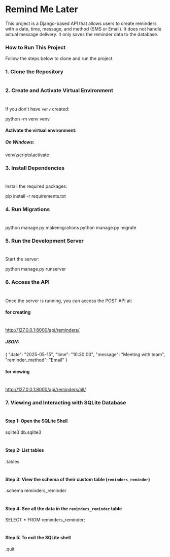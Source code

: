 # Remind Me Later

This project is a Django-based API that allows users to create reminders with a date, time, message, and method (SMS or Email). It does not handle actual message delivery. It only saves the reminder data to the database.


### How to Run This Project

Follow the steps below to clone and run the project.

### 1. Clone the Repository
#
### 2. Create and Activate Virtual Environment
#

If you don't have `venv` created:

python -m venv venv

#### Activate the virtual environment:
##### On Windows:
venv\scripts\activate

### 3. Install Dependencies
#
Install the required packages:

pip install -r requirements.txt

### 4. Run Migrations
#
python manage.py makemigrations
python manage.py migrate

### 5. Run the Development Server
#
Start the server:

python manage.py runserver

### 6. Access the API
#
Once the server is running, you can access the POST API at:

#### for creating
#
http://127.0.0.1:8000/api/reminders/

##### JSON:
{
  "date": "2025-05-15",
  "time": "10:30:00",
  "message": "Meeting with team",
  "reminder_method": "Email"
}

#### for viewing
#
http://127.0.0.1:8000/api/reminders/all/

### 7. Viewing and Interacting with SQLite Database
#
#### Step 1: Open the SQLite Shell
sqlite3 db.sqlite3
#
#### Step 2: List tables
.tables
#
#### Step 3: View the schema of their custom table (`reminders_reminder`)
.schema reminders_reminder
#
#### Step 4: See all the data in the `reminders_reminder` table
SELECT * FROM reminders_reminder;
#
#### Step 5: To exit the SQLite shell
.quit
#

